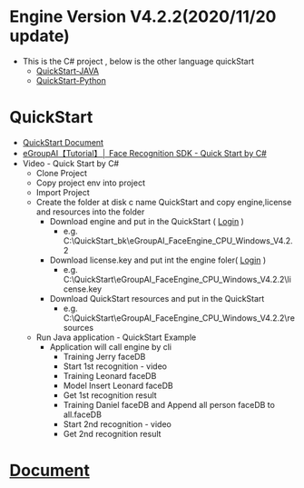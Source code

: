 # Engine Version V4.2.2(2020/11/20 update)
* This is the C# project , below is the other language quickStart
  * [QuickStart-JAVA](https://github.com/eGroupTeam/eGroupAI-faceRecognition-JAVA)
  * [QuickStart-Python](https://github.com/eGroupTeam/eGroupAI-faceRecognition-Python)

# QuickStart
* [QuickStart Document](https://reurl.cc/Y6r9N4)
* [eGroupAI【Tutorial】│ Face Recognition SDK - Quick Start by C#](https://www.youtube.com/watch?v=Xg2abfbXuc4&t=7s)
* Video - Quick Start by C#
   * Clone Project
   * Copy project env into project
   * Import Project
   * Create the folder at disk c name QuickStart and copy engine,license and resources into the folder
      * Download engine and put in the QuickStart ( [Login](https://www.egroup.com.tw) )
          * e.g. C:\QuickStart_bk\eGroupAI_FaceEngine_CPU_Windows_V4.2.2
      * Download license.key and put int the engine foler( [Login](https://www.egroup.com.tw) )
          * e.g. C:\QuickStart\eGroupAI_FaceEngine_CPU_Windows_V4.2.2\license.key
      * Download QuickStart resources and put in the QuickStart 
          * e.g. C:\QuickStart\eGroupAI_FaceEngine_CPU_Windows_V4.2.2\resources
   * Run Java application - QuickStart Example
      * Application will call engine by cli
          * Training Jerry faceDB
          * Start 1st recognition - video
          * Training Leonard faceDB
          * Model Insert Leonard faceDB
          * Get 1st recognition result
          * Training Daniel faceDB and Append all person faceDB to all.faceDB
          * Start 2nd recognition - video
          * Get 2nd recognition result

# [Document](https://www.egroup.com.tw/en/docs/windows-cpu/v4.2.1/introduce)
